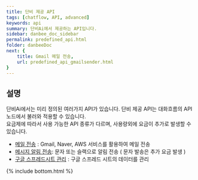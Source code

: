 ```yaml
---
title: 단비 제공 API
tags: [chatflow, API, advanced]
keywords: api
summary: 단비Ai에서 제공하는 API입니다.
sidebar: danbee_doc_sidebar
permalink: predefined_api.html
folder: danbeeDoc
next: {
    title: Gmail 메일 전송,
    url: predefined_api_gmailsender.html
}
---
```


## 설명

단비Ai에서는 미리 정의된 여러가지 API가 있습니다. 단비 제공 API는 대화흐름의 API노드에서 불러와 적용할 수 있습니다.<br /> 
요금제에 따라서 사용 가능한 API 종류가 다르며, 사용량외에 요금이 추가로 발생할 수 있습니다. <br />

 - [메일 전송](predefined_api_gmailsender.html) : Gmail, Naver, AWS 서비스를 활용하여 메일 전송
 - [메시지 알림 전송](predefined_api_slackchannelsender.html): 문자 또는 슬랙으로 알림 전송 ( 문자 발송은 추가 요금 발생 )
 - [구글 스프레드시트 관리](predefined_api_googlespreadsheetrowappend.html) : 구글 스프레드 시트의 데이터를 관리
 


{% include bottom.html %}
